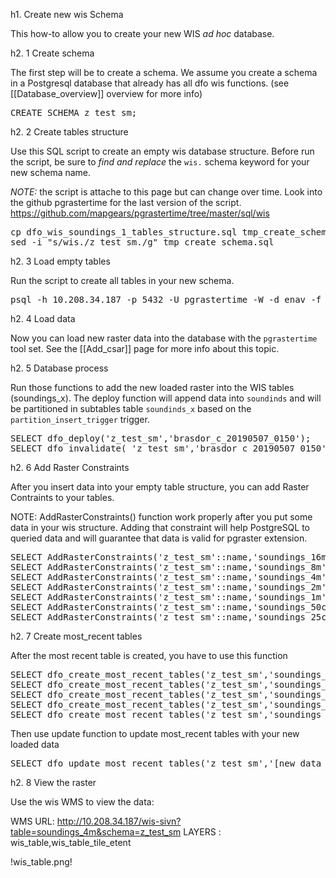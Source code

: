 h1.  Create new wis Schema

This how-to allow you to create your new WIS _ad hoc_ database.

h2.  1 Create schema

The first step will be to create a schema.  We assume you create a schema in a Postgresql database that already has all dfo wis functions.  (see [[Database_overview]] overview for more info)

<pre>
CREATE SCHEMA z_test_sm;
</pre>

h2.  2 Create tables structure

Use this SQL script to create an empty wis database structure.  Before run the script, be sure to _find and replace_ the `wis.` schema keyword for your new schema name.

*NOTE:* the script is attache to this page but can change over time.  Look into the github pgrastertime for the last version of the script.
https://github.com/mapgears/pgrastertime/tree/master/sql/wis

<pre>
cp dfo_wis_soundings_1_tables_structure.sql tmp_create_schema.sql
sed -i "s/wis./z_test_sm./g" tmp_create_schema.sql
</pre>

h2.  3 Load empty tables

Run the script to create all tables in your new schema.

<pre>
psql -h 10.208.34.187 -p 5432 -U pgrastertime -W -d enav -f wis_create_schema.sql
</pre>

h2.  4 Load data

Now you can load new raster data into the database with the `pgrastertime` tool set.  See the [[Add_csar]] page for more info about this topic.

h2.  5 Database process

Run those functions to add the new loaded raster into the WIS tables (soundings_x).  The deploy function will append data into `soundinds` and will be partitioned in subtables table `soundinds_x` based on the `partition_insert_trigger` trigger.

<pre>
SELECT dfo_deploy('z_test_sm','brasdor_c_20190507_0150');
SELECT dfo_invalidate( 'z_test_sm','brasdor_c_20190507_0150','TRUE' );
</pre>

h2.  6 Add Raster Constraints

After you insert data into your empty table structure, you can add Raster Contraints to your tables.

NOTE: AddRasterConstraints() function work properly after you put some data in your wis structure.  Adding that constraint will help PostgreSQL to queried data and will guarantee that data is valid for pgraster extension.

<pre>
SELECT AddRasterConstraints('z_test_sm'::name,'soundings_16m'::name, 'rast'::name);
SELECT AddRasterConstraints('z_test_sm'::name,'soundings_8m'::name, 'rast'::name);
SELECT AddRasterConstraints('z_test_sm'::name,'soundings_4m'::name, 'rast'::name);
SELECT AddRasterConstraints('z_test_sm'::name,'soundings_2m'::name, 'rast'::name);
SELECT AddRasterConstraints('z_test_sm'::name,'soundings_1m'::name, 'rast'::name);
SELECT AddRasterConstraints('z_test_sm'::name,'soundings_50cmm'::name, 'rast'::name);
SELECT AddRasterConstraints('z_test_sm'::name,'soundings_25cmm'::name, 'rast'::name);
</pre>

h2.  7 Create most_recent tables

After the most recent table is created, you have to use this function

<pre>
SELECT dfo_create_most_recent_tables('z_test_sm','soundings_16m');
SELECT dfo_create_most_recent_tables('z_test_sm','soundings_8m');
SELECT dfo_create_most_recent_tables('z_test_sm','soundings_4m');
SELECT dfo_create_most_recent_tables('z_test_sm','soundings_2m');
SELECT dfo_create_most_recent_tables('z_test_sm','soundings_1m');
</pre>

Then use update function to update most_recent tables with your new loaded data

<pre>
SELECT dfo_update_most_recent_tables('z_test_sm','[new_data_table]');
</pre>

h2.  8 View the raster

Use the wis WMS to view the data:

WMS URL: http://10.208.34.187/wis-sivn?table=soundings_4m&schema=z_test_sm
LAYERS :  wis_table,wis_table_tile_etent

!wis_table.png!


